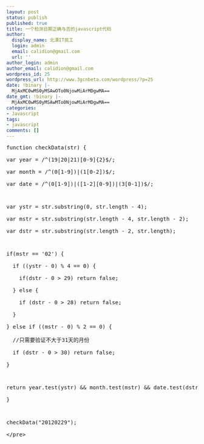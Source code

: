 ```yaml
---
layout: post
status: publish
published: true
title: 一个检测日期正确与否的javascript代码
author:
  display_name: 北漂IT民工
  login: admin
  email: calidion@gmail.com
  url: ''
author_login: admin
author_email: calidion@gmail.com
wordpress_id: 25
wordpress_url: http://www.3gcnbeta.com/wordpress/?p=25
date: !binary |-
  MjAxMC0wMS0yMSAwOTo0NjowMiArMDgwMA==
date_gmt: !binary |-
  MjAxMC0wMS0yMSAwMTo0NjowMiArMDgwMA==
categories:
- Javascript
tags:
- javascript
comments: []
---
```

<pre name="code" class="js">
function checkData(str) {<br />
var year = &#47;^(19|20|21)[0-9]{2}$&#47;;<br />
var month = &#47;^(0[1-9])|(1[0-2])$&#47;;<br />
var date = &#47;^(0[1-9])|([1-2][0-9])|(3[0-1])$&#47;;</p>
<p>var ystr = str.substring(0, str.length - 4);<br />
var mstr = str.substring(str.length - 4, str.length - 2);<br />
var dstr = str.substring(str.length - 2, str.length);</p>
<p>if(mstr == '02') {<br />
  if ((ystr - 0) % 4 == 0) {<br />
    if(dstr - 0 > 29) return false;<br />
  } else {<br />
    if (dstr - 0 > 28) return false;<br />
  }<br />
} else if ((mstr - 0) % 2 == 0) {<br />
  &#47;&#47;只需要验证不大于31天的月份<br />
  if (dstr - 0 > 30) return false;<br />
}</p>
<p>return year.test(ystr) && month.test(mstr) && date.test(dstr);<br />
}</p>
<p>checkData("20120229");<br />
<&#47;pre></p>
